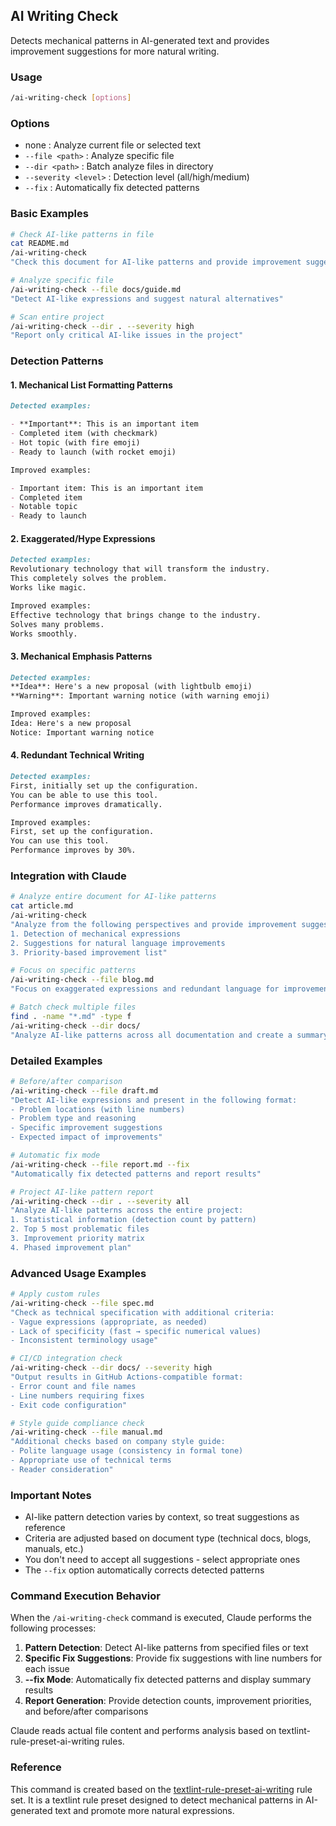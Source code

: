 ## AI Writing Check

Detects mechanical patterns in AI-generated text and provides improvement suggestions for more natural writing.

### Usage

```bash
/ai-writing-check [options]
```

### Options

- none : Analyze current file or selected text
- `--file <path>` : Analyze specific file
- `--dir <path>` : Batch analyze files in directory
- `--severity <level>` : Detection level (all/high/medium)
- `--fix` : Automatically fix detected patterns

### Basic Examples

```bash
# Check AI-like patterns in file
cat README.md
/ai-writing-check
"Check this document for AI-like patterns and provide improvement suggestions"

# Analyze specific file
/ai-writing-check --file docs/guide.md
"Detect AI-like expressions and suggest natural alternatives"

# Scan entire project
/ai-writing-check --dir . --severity high
"Report only critical AI-like issues in the project"
```

### Detection Patterns

#### 1. Mechanical List Formatting Patterns

```markdown
Detected examples:

- **Important**: This is an important item
- Completed item (with checkmark)
- Hot topic (with fire emoji)
- Ready to launch (with rocket emoji)

Improved examples:

- Important item: This is an important item
- Completed item
- Notable topic
- Ready to launch
```

#### 2. Exaggerated/Hype Expressions

```markdown
Detected examples:
Revolutionary technology that will transform the industry.
This completely solves the problem.
Works like magic.

Improved examples:
Effective technology that brings change to the industry.
Solves many problems.
Works smoothly.
```

#### 3. Mechanical Emphasis Patterns

```markdown
Detected examples:
**Idea**: Here's a new proposal (with lightbulb emoji)
**Warning**: Important warning notice (with warning emoji)

Improved examples:
Idea: Here's a new proposal
Notice: Important warning notice
```

#### 4. Redundant Technical Writing

```markdown
Detected examples:
First, initially set up the configuration.
You can be able to use this tool.
Performance improves dramatically.

Improved examples:
First, set up the configuration.
You can use this tool.
Performance improves by 30%.
```

### Integration with Claude

```bash
# Analyze entire document for AI-like patterns
cat article.md
/ai-writing-check
"Analyze from the following perspectives and provide improvement suggestions:
1. Detection of mechanical expressions
2. Suggestions for natural language improvements
3. Priority-based improvement list"

# Focus on specific patterns
/ai-writing-check --file blog.md
"Focus on exaggerated expressions and redundant language for improvement suggestions"

# Batch check multiple files
find . -name "*.md" -type f
/ai-writing-check --dir docs/
"Analyze AI-like patterns across all documentation and create a summary"
```

### Detailed Examples

```bash
# Before/after comparison
/ai-writing-check --file draft.md
"Detect AI-like expressions and present in the following format:
- Problem locations (with line numbers)
- Problem type and reasoning
- Specific improvement suggestions
- Expected impact of improvements"

# Automatic fix mode
/ai-writing-check --file report.md --fix
"Automatically fix detected patterns and report results"

# Project AI-like pattern report
/ai-writing-check --dir . --severity all
"Analyze AI-like patterns across the entire project:
1. Statistical information (detection count by pattern)
2. Top 5 most problematic files
3. Improvement priority matrix
4. Phased improvement plan"
```

### Advanced Usage Examples

```bash
# Apply custom rules
/ai-writing-check --file spec.md
"Check as technical specification with additional criteria:
- Vague expressions (appropriate, as needed)
- Lack of specificity (fast → specific numerical values)
- Inconsistent terminology usage"

# CI/CD integration check
/ai-writing-check --dir docs/ --severity high
"Output results in GitHub Actions-compatible format:
- Error count and file names
- Line numbers requiring fixes
- Exit code configuration"

# Style guide compliance check
/ai-writing-check --file manual.md
"Additional checks based on company style guide:
- Polite language usage (consistency in formal tone)
- Appropriate use of technical terms
- Reader consideration"
```

### Important Notes

- AI-like pattern detection varies by context, so treat suggestions as reference
- Criteria are adjusted based on document type (technical docs, blogs, manuals, etc.)
- You don't need to accept all suggestions - select appropriate ones
- The `--fix` option automatically corrects detected patterns

### Command Execution Behavior

When the `/ai-writing-check` command is executed, Claude performs the following processes:

1. **Pattern Detection**: Detect AI-like patterns from specified files or text
2. **Specific Fix Suggestions**: Provide fix suggestions with line numbers for each issue
3. **--fix Mode**: Automatically fix detected patterns and display summary results
4. **Report Generation**: Provide detection counts, improvement priorities, and before/after comparisons

Claude reads actual file content and performs analysis based on textlint-rule-preset-ai-writing rules.

### Reference

This command is created based on the [textlint-rule-preset-ai-writing](https://github.com/textlint-ja/textlint-rule-preset-ai-writing) rule set. It is a textlint rule preset designed to detect mechanical patterns in AI-generated text and promote more natural expressions.
